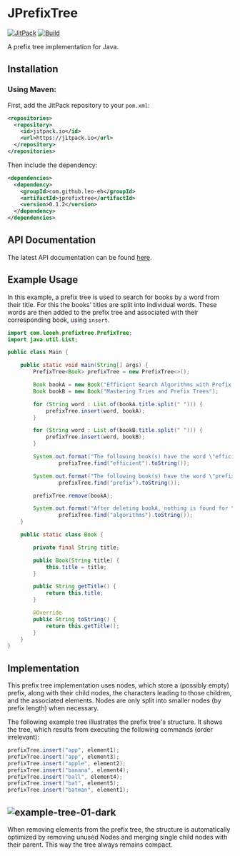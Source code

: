 # JPrefixTree
[![JitPack](https://jitpack.io/v/leo-eh/jprefixtree.svg)](https://jitpack.io/#leo-eh/jprefixtree)
[![Build](https://github.com/leo-eh/jprefixtree/actions/workflows/build.yml/badge.svg?branch=main)](https://github.com/leo-eh/jprefixtree/actions/workflows/build.yml)

A prefix tree implementation for Java.

## Installation
### Using Maven:
First, add the JitPack repository to your `pom.xml`:
```xml
<repositories>
  <repository>
    <id>jitpack.io</id>
    <url>https://jitpack.io</url>
  </repository>
</repositories>
```
Then include the dependency:
```xml
<dependencies>
  <dependency>
    <groupId>com.github.leo-eh</groupId>
    <artifactId>jprefixtree</artifactId>
    <version>0.1.2</version>
  </dependency>
</dependencies>
```

## API Documentation
The latest API documentation can be found [here](https://jitpack.io/com/github/leo-eh/jprefixtree/latest/javadoc/).

## Example Usage
In this example, a prefix tree is used to search for books by a word from their title.
For this the books' titles are split into individual words. These words are then added to the prefix
tree and associated with their corresponding book, using `insert`.

```java
import com.leoeh.prefixtree.PrefixTree;
import java.util.List;

public class Main {

    public static void main(String[] args) {
        PrefixTree<Book> prefixTree = new PrefixTree<>();

        Book bookA = new Book("Efficient Search Algorithms with Prefix Trees");
        Book bookB = new Book("Mastering Tries and Prefix Trees");

        for (String word : List.of(bookA.title.split(" "))) {
            prefixTree.insert(word, bookA);
        }

        for (String word : List.of(bookB.title.split(" "))) {
            prefixTree.insert(word, bookB);
        }

        System.out.format("The following book(s) have the word \"efficient\" in their titles: %s%n",
                prefixTree.find("efficient").toString());

        System.out.format("The following book(s) have the word \"prefix\" in their titles: %s%n",
                prefixTree.find("prefix").toString());

        prefixTree.remove(bookA);

        System.out.format("After deleting bookA, nothing is found for \"algorithms\": %s%n ",
                prefixTree.find("algorithms").toString());
    }

    public static class Book {

        private final String title;

        public Book(String title) {
            this.title = title;
        }

        public String getTitle() {
            return this.title;
        }

        @Override
        public String toString() {
            return this.getTitle();
        }
    }
}
```

## Implementation

This prefix tree implementation uses nodes, which store a (possibly empty) prefix, along with their
child nodes, the characters leading to those children, and the associated elements. Nodes are only
split into smaller nodes (by prefix length) when necessary.

The following example tree illustrates the prefix tree's structure.
It shows the tree, which results from executing the following commands (order irrelevant):
```java
prefixTree.insert("app", element1);
prefixTree.insert("app", element3);
prefixTree.insert("apple", element2);
prefixTree.insert("banana", element4);
prefixTree.insert("ball", element4);
prefixTree.insert("bat", element5);
prefixTree.insert("batman", element1);
```

![example-tree-01-dark](https://github.com/user-attachments/assets/5d9f2b2d-2245-4b99-b7e8-b27b6c6384c2)
----------------------------------------------------------------------------------------------------
When removing elements from the prefix tree, the structure is automatically optimized by removing
unused Nodes and merging single child nodes with their parent.
This way the tree always remains compact.







